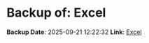 # Backup of: Excel

**Backup Date**: 2025-09-21 12:22:32
**Link**: [Excel](https://przemienniki.net/export/przemienniki.xls)
